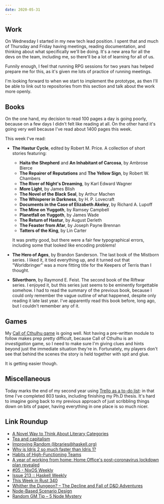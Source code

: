 ```yaml
---
date: 2020-05-31
---
```


## Work

On Wednesday I started in my new tech lead position.  I spent that and
much of Thursday and Friday having meetings, reading documentation,
and thinking about what specifically we'll be doing.  It's a new area
for all the devs on the team, including me, so there'll be a lot of
learning for all of us.

Funnily enough, I feel that running RPG sessions for two years has
helped prepare me for this, as it's given me lots of practice of
running meetings.

I'm looking forward to when we start to implement the prototype, as
then I'll be able to link out to repositories from this section and
talk about the work more openly.


## Books

On the one hand, my decision to read 100 pages a day is going poorly,
because on a few days I didn't felt like reading at all.  On the other
hand it's going very well because I've read about 1400 pages this
week.

This week I've read:

- **The Hastur Cycle**, edited by Robert M. Price.  A collection of
  short stories featuring:

  - **Haita the Shepherd** and **An Inhabitant of Carcosa**, by Ambrose Bierce
  - **The Repairer of Reputations** and **The Yellow Sign**, by Robert W. Chambers
  - **The River of Night's Dreaming**, by Karl Edward Wagner
  - **More Light**, by James Blish
  - **The Novel of the Black Seal**, by Arthur Machen
  - **The Whisperer in Darkness**, by H. P. Lovecraft
  - **Documents in the Case of Elizabeth Akeley**, by Richard A. Lupoff
  - **The Mine on Yuggoth**, by Ramsey Campbell
  - **Planetfall on Yuggoth**, by James Wade
  - **The Return of Hastur**, by August Derleth
  - **The Feaster from Afar**, by Joseph Payne Brennan
  - **Tatters of the King**, by Lin Carter

  It was pretty good, but there were a fair few typographical errors,
  including some that looked like encoding problems!

- **The Hero of Ages**, by Brandon Sanderson.  The last book of the
  Mistborn series.  I liked it, it tied everything up, and it turned
  out that "Worldbringer" was a more fitting title for the Keepers of
  Terris than I thought.

- **Silverthorn**, by Raymond E. Feist.  The second book of the
  Riftwar series.  I enjoyed it, but this series just seems to be
  eminently forgettable somehow.  I had to read the summary of the
  previous book, because I could only remember the vague outline of
  what happened, despite only reading it late last year.  I've
  apparently read this book before, long ago, but I couldn't remember
  any of it.


## Games

My [Call of Cthulhu game][] is going well.  Not having a pre-written
module to follow makes prep pretty difficult, because Call of Cthulhu
is an *investigation* game, so I need to make sure I'm giving clues
and hints beyond just the immediate situation they're in.
Fortunately, my players don't see that behind the scenes the story is
held together with spit and glue.

It is getting easier though.

[Call of Cthulhu game]: https://memo.barrucadu.co.uk/campaign-notes-2020-05-call-of-cthulhu.html


## Miscellaneous

Today marks the end of my second year using [Trello as a to-do
list][]: in that time I've completed 803 tasks, including finishing my
Ph.D thesis.  It's hard to imagine going back to my previous approach
of just scribbling things down on bits of paper, having everything in
one place is so much nicer.

[Trello as a to-do list]: https://memo.barrucadu.co.uk/self-organisation.html


## Link Roundup

- [A Novel Way to Think About Literary Categories](https://www.nybooks.com/daily/2020/05/25/a-novel-way-to-think-about-literary-categories/)
- [Tea and capitalism](https://aeon.co/essays/the-china-tea-trade-was-a-paradox-of-global-capitalism)
- [Improving Random (libraries@haskell.org)](https://mail.haskell.org/pipermail/libraries/2020-May/030461.html)
- [Why is Idris 2 so much faster than Idris 1?](https://www.type-driven.org.uk/edwinb/why-is-idris-2-so-much-faster-than-idris-1.html)
- [Habits of High-Functioning Teams](https://deniseyu.io/2020/05/23/habits-of-high-performing-teams.html)
- [A year of working from home: Home Office's post-coronavirus lockdown plan revealed](https://www.civilserviceworld.com/articles/news/year-working-home-home-offices-post-coronavirus-lockdown-plan-revealed)
- [#05 - NixOS Weekly](https://weekly.nixos.org/2020/05-nixos-weekly-2020-05.html)
- [Issue 213 :: Haskell Weekly](https://haskellweekly.news/issue/213.html)
- [This Week in Rust 340](https://this-week-in-rust.org/blog/2020/05/27/this-week-in-rust-340/)
- [Whither the Dungeon? – The Decline and Fall of D&D Adventures](https://thealexandrian.net/wordpress/44578/roleplaying-games/whither-the-dungeon-the-decline-and-fall-of-dd-adventures)
- [Node-Based Scenario Design](https://thealexandrian.net/wordpress/7949/roleplaying-games/node-based-scenario-design-part-1-the-plotted-approach)
- [Random GM Tip – 5 Node Mystery](https://thealexandrian.net/wordpress/37903/roleplaying-games/5-node-mystery)
